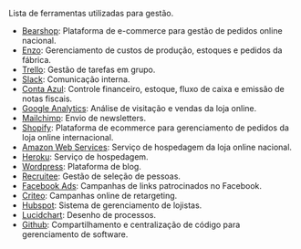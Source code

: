 Lista de ferramentas utilizadas para gestão.

- [Bearshop](https://www.nordweg.com/admin/): Plataforma de e-commerce para gestão de pedidos online nacional.
- [Enzo](http://enzoapp.com/): Gerenciamento de custos de produção, estoques e pedidos da fábrica.
- [Trello](https://trello.com/): Gestão de tarefas em grupo.
- [Slack](https://slack.com/): Comunicação interna.
- [Conta Azul](https://contaazul.com): Controle financeiro, estoque, fluxo de caixa e emissão de notas fiscais.
- [Google Analytics](https://analytics.google.com/analytics/web/): Análise de visitação e vendas da loja online.
- [Mailchimp](https://mailchimp.com/): Envio de newsletters.
- [Shopify](https://pt.shopify.com/): Plataforma de ecommerce para gerenciamento de pedidos da loja online internacional.
- [Amazon Web Services](https://aws.amazon.com/): Serviço de hospedagem da loja online nacional.
- [Heroku](https://aws.amazon.com/): Serviço de hospedagem.
- [Wordpress](https://aws.amazon.com/): Plataforma de blog.
- [Recruitee](https://recruitee.com/): Gestão de seleção de pessoas.
- [Facebook Ads](https://business.facebook.com): Campanhas de links patrocinados no Facebook.
- [Criteo](http://www.criteo.com/): Campanhas online de retargeting.
- [Hubspot](https://br.hubspot.com/): Sistema de gerenciamento de lojistas.
- [Lucidchart](https://www.lucidchart.com): Desenho de processos.
- [Github](https://github.com): Compartilhamento e centralização de código para gerenciamento de software.
